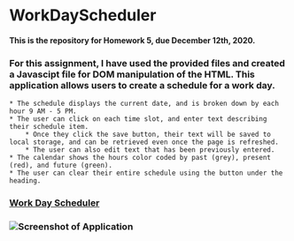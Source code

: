 # WorkDayScheduler
#### This is the repository for Homework 5, due December 12th, 2020.

### For this assignment, I have used the provided files and created a Javascipt file for DOM manipulation of the HTML. This application allows users to create a schedule for a work day.
    * The schedule displays the current date, and is broken down by each hour 9 AM - 5 PM.
    * The user can click on each time slot, and enter text describing their schedule item.
        * Once they click the save button, their text will be saved to local storage, and can be retrieved even once the page is refreshed.
        * The user can also edit text that has been previously entered.
    * The calendar shows the hours color coded by past (grey), present (red), and future (green).
    * The user can clear their entire schedule using the button under the heading. 
    
### [Work Day Scheduler](https://meganbryan.github.io/WorkDayScheduler/)
### ![Screenshot of Application](WorkDayScheduler_SS)
